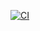 [![CI](https://github.com/samirerr/demo_project/workflows/CI/badge.svg?event=push)](https://github.com/samirerr/demo_project/actions?query=workflow%3ACI)
